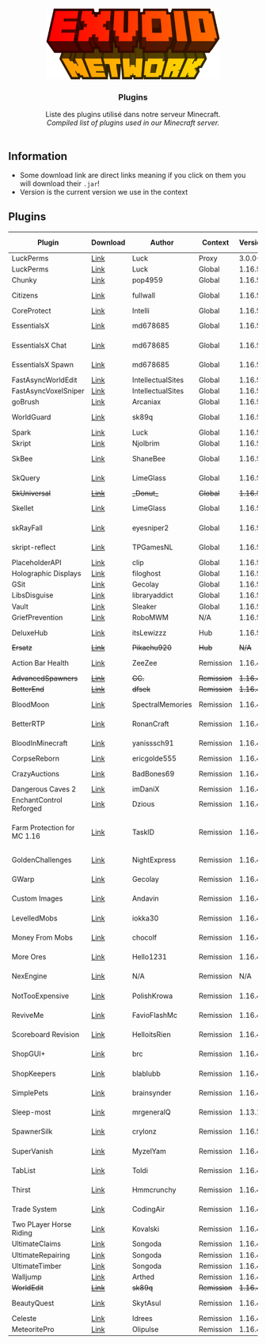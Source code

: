 <!--
*** Using the Best-README-Template (https://github.com/othneildrew/Best-README-Template).
-->

<!-- BACK TO TOP  -->
<div id="top"></div>

<!-- PROJECT LOGO -->
<br />
<div align="center">
  <a href="https://github.com/ExvoidNet/wiki">
    <img src="https://github.com/ExvoidNet/wiki/raw/master/static/img/header.png" alt="Logo" width="350">
  </a>

<!-- ABOUT -->
<h3 align="center">Plugins</h3>

  <p align="center">
    Liste des plugins utilisé dans notre serveur Minecraft. 
    <br />
    <i>Compiled list of plugins used in our Minecraft server.</i>
    <br />
    <br />
<!--
    <a href="https://github.com/ExvoidNet/wiki/issues/new/choose"><strong>Faire une suggestion / Make a suggestion »</strong></a>
-->
  </p>
</div>

## Information
- Some download link are direct links meaning if you click on them you will download their `.jar`!
- Version is the current version we use in the context

## Plugins
| Plugin | Download  | Author | Context | Version | 1.18 Ready? | Status | Last Updated |
|--|--|--|--|--|--|--|--|
| LuckPerms | [Link](https://ci.lucko.me/job/LuckPerms/1389/artifact/velocity/build/libs/LuckPerms-Velocity-5.3.89.jar) | Luck | Proxy | 3.0.0+ | Yes | In use | N/A |
| LuckPerms | [Link](https://ci.lucko.me/job/LuckPerms/1389/artifact/bukkit/loader/build/libs/LuckPerms-Bukkit-5.3.89.jar) | Luck | Global | 1.16.5 | Yes | In use | N/A |
| Chunky | [Link](https://www.spigotmc.org/resources/chunky.81534/download?version=429008) | pop4959 | Global | 1.16.5 | Yes | In use | N/A |
| Citizens | [Link](https://ci.citizensnpcs.co/job/citizens2/) | fullwall | Global | 1.16.5 | Yes | To be replaced (LibsDisguised) | N/A |
| CoreProtect | [Link](https://www.spigotmc.org/resources/coreprotect.8631/download?version=411732) | Intelli | Global | 1.16.5 | Yes | In use | N/A |
| EssentialsX | [Link](https://github.com/EssentialsX/Essentials/releases/download/2.19.2/EssentialsX-2.19.2.jar) | md678685 | Global | 1.16.5 | Yes | To be replaced (Core v1) | N/A |
| EssentialsX Chat | [Link](https://github.com/EssentialsX/Essentials/releases/download/2.19.2/EssentialsXChat-2.19.2.jar) | md678685 | Global | 1.16.5 | Yes | To be replaced (Core v1) | N/A |
| EssentialsX Spawn | [Link](https://github.com/EssentialsX/Essentials/releases/download/2.19.2/EssentialsXSpawn-2.19.2.jar) | md678685 | Global | 1.16.5 | Yes | To be replaced (Core v1) | N/A |
| FastAsyncWorldEdit | [Link](https://ci.athion.net/job/FastAsyncWorldEdit-1.17/) | IntellectualSites | Global | 1.16.5 | No | In use | N/A |
| FastAsyncVoxelSniper | [Link](https://dev.bukkit.org/projects/favs) | IntellectualSites | Global | 1.16.5 | No | In use | N/A |
| goBrush | [Link](https://www.spigotmc.org/resources/gobrush.23118/download?version=398990) | Arcaniax | Global | 1.16.5 | No | In use | N/A |
| WorldGuard | [Link](https://dev.bukkit.org/projects/worldguard/files/latest) | sk89q | Global | 1.16.5 | No | To be determined (Core v1) | N/A |
| Spark | [Link](https://www.spigotmc.org/resources/spark.57242/download?version=429428) | Luck | Global |  1.16.5 | Yes | In use | N/A |
| Skript | [Link](https://github.com/SkriptLang/Skript/releases) | Njolbrim | Global | 1.16.5 | Yes | Core v1 (Brain) | N/A |
| SkBee | [Link](https://www.spigotmc.org/resources/skbee-skript-addon.75839/download?version=431552) | ShaneBee | Global | 1.16.5 | Yes | Core v1 (Component) | N/A |
| SkQuery | [Link](https://www.spigotmc.org/resources/skquery-1-9-1-17.36631/download?version=400063) | LimeGlass | Global | 1.16.5 | No | Core v1 (Component) | N/A |
| ~~SkUniversal~~ | ~~[Link](https://www.spigotmc.org/resources/skuniversal.45392/download?version=428614)~~ | ~~\_Donut_~~ | ~~Global~~ | ~~1.16.5~~ | ~~No~~ | **Removed** | 17/12/2021 |
| Skellet | [Link](https://www.spigotmc.org/resources/skript-java-addon-skellett.34361/download?version=431700) | LimeGlass | Global | 1.16.5 | Yes | Core v1 (Component) | N/A |
| skRayFall | [Link](https://dev.bukkit.org/projects/skrayfall/files/latest) | eyesniper2 | Global | 1.16.5 | N/A | Core v1 (Component) | N/A |
| skript-reflect | [Link](https://forums.skunity.com/resources/skript-reflect.1146/download?version=3142) | TPGamesNL | Global | 1.16.5 | No | Core v1 (Component) | N/A |
| PlaceholderAPI | [Link](https://www.spigotmc.org/resources/placeholderapi.6245/download?version=408296) | clip | Global | 1.16.5 | No | In use | N/A |
| Holographic Displays | [Link](https://dev.bukkit.org/projects/holographic-displays/files/latest) | filoghost | Global | 1.16.5 | No | In use | N/A |
| GSit | [Link](https://www.spigotmc.org/resources/gsit-modern-sit-seat-and-chair-lay-and-crawl-plugin-1-14-x-1-18-x.62325/download?version=431707) | Gecolay | Global | 1.16.5 | Yes | In use | N/A |
| LibsDisguise | [Link](https://www.spigotmc.org/resources/libs-disguises.32453/download?version=409582) | libraryaddict | Global | 1.16.5 | No | In use | N/A |
| Vault | [Link](https://www.spigotmc.org/resources/vault.34315/download?version=344916) | Sleaker | Global | 1.16.5 | No | In use | N/A |
| GriefPrevention | [Link](https://www.spigotmc.org/resources/griefprevention.1884/download?version=378477) | RoboMWM | N/A | 1.16.5 | No | To be reevaluated | N/A | 
| DeluxeHub | [Link](https://www.spigotmc.org/resources/deluxehub-3-professional-hub-management.49425/download?version=429646) | itsLewizzz | Hub | 1.16.5 | Yes | To be replaced (Core v1) | N/A |
| ~~Ersatz~~ | ~~[Link](https://www.spigotmc.org/resources/ersatz.49433/download?version=193252)~~ | ~~Pikachu920~~ | ~~Hub~~ | ~~N/A~~ | ~~N/A~~ | **Removed** | 16/12/2021 |
| Action Bar Health | [Link](https://www.spigotmc.org/resources/action-bar-health.2661/download?version=429046) | ZeeZee | Remission | 1.16.4 | No | To be replaced (Core v1) | N/A |
| ~~AdvancedSpawners~~ | ~~[Link](https://www.spigotmc.org/resources/1-8-1-18-1-%E2%9C%85-advancedspawners-%E2%9C%85-11x-custom-mobs-%E2%AD%95-create-custom-mobs-in-game-%E2%9A%A1-25-sale-%E2%9A%A1.75458/purchase)~~ | ~~GC.~~ | ~~Remission~~ | ~~1.16.4~~ | ~~Yes~~ | **Removed** | 16/12/2021 |
| ~~BetterEnd~~ | ~~[Link](https://www.spigotmc.org/resources/betterend-rethink-the-end-dimension.79389/)~~ | ~~dfsek~~ | ~~Remission~~ | ~~1.16.4~~ | ~~No~~ | **Removed** | 16/12/2021 |
| BloodMoon | [Link](https://www.spigotmc.org/resources/bloodmoon.74270/download?version=349021) | SpectralMemories | Remission | 1.16.4 | No | To be replaced (Core v1) | N/A |
| BetterRTP | [Link](https://www.spigotmc.org/resources/betterrtp-random-wild-teleport.36081/download?version=421901) | RonanCraft | Remission | 1.16.4 | ~~No~~ | To be replaced (Core v1) | N/A | 
| BloodInMinecraft | [Link](https://www.spigotmc.org/resources/blood-in-minecraft.31549/download?version=423777) | yanisssch91 | Remission | 1.16.4 | No | To be replaced (Core v1) | N/A |
| CorpseReborn | [Link](https://www.spigotmc.org/resources/corpsereborn.29875/download?version=375141) | ericgolde555 | Remission | 1.16.4 | No | In use | N/A |
| CrazyAuctions | [Link](https://github.com/Crazy-Crew/Crazy-Auctions/releases/tag/v1.2.16) | BadBones69 | Remission | 1.16.4 | No | To be replaced (Core v1) | N/A |
| Dangerous Caves 2 | [Link](https://www.spigotmc.org/resources/dangerous-caves-2-make-your-caves-scary-1-12-2-1-16-5.76212/download?version=382008) | imDaniX | Remission | 1.16.4 | No | In use | N/A |
| EnchantControl Reforged | [Link](https://www.spigotmc.org/resources/enchantcontrol-reforged.85691/download?version=372261) | Dzious | Remission | 1.16.4 | No | To be replaced (Core v1) | N/A |
| Farm Protection for MC 1.16 | [Link](https://www.spigotmc.org/resources/farm-protection-for-mc-1-16.85488/) | TaskID | Remission | 1.16.4 | No | To remove (Wolrdguard -> `"croptrample = deny"` | N/A |
| GoldenChallenges | [Link](https://www.spigotmc.org/resources/goldenchallenges-%E2%80%A2-advanced-challenges-for-your-players-1-15-1-18.85028/download?version=430121) | NightExpress | Remission | 1.16.4 | Yes | To be replaced (Core v1) | N/A |
| GWarp | [Link](https://www.spigotmc.org/resources/gwarp-warp-home-plugin-1-7-x-1-18-x.56824/download?version=411234) | Gecolay | Remission | 1.16.4 | Yes | No be replaced (Core v1) | N/A |
| Custom Images | [Link](https://www.spigotmc.org/resources/custom-images.53036/download?version=410610) | Andavin | Remission | 1.16.4 | No | To be replaced (Core v2) | N/A |
| LevelledMobs | [Link](https://www.spigotmc.org/resources/levelledmobs-for-1-16-x-1-18-x.74304/download?version=430252) | iokka30 | Remission | 1.16.4 | Yes | To be replaced (Core v1) | N/A |
| Money From Mobs | [Link](https://www.spigotmc.org/resources/money-from-mobs-1-12-1-18.79137/download?version=429756) | chocolf | Remission | 1.16.4 | No | To be replaced (Core v1) | N/A |
| More Ores | [Link](https://www.spigotmc.org/resources/%E2%9B%8F%EF%B8%8Fmore-ores%E2%9B%8F%EF%B8%8F.77221/download?version=419757) | Hello1231 | Remission | 1.16.4 | No | To be replaced (Core v1) | N/A |
| NexEngine | [Link](https://mc-plugins.net/bukkit-spigot/nexengine/) | N/A | Remission | N/A | N/A | Required by GoldenChallenges | N/A |
| NotTooExpensive | [Link](https://www.spigotmc.org/resources/not-too-expensive.86820/download?version=394478) | PolishKrowa | Remission | 1.16.4 | No | To be replaced (Core v1) | N/A |
| ReviveMe | [Link](https://www.spigotmc.org/resources/reviveme-beta.78184/download?version=431558) | FavioFlashMc | Remission | 1.16.4 | Yes | To be determined (Core v1) | N/A |
| Scoreboard Revision | [Link](https://www.spigotmc.org/resources/scoreboard.14754/download?version=388422) | HelloitsRien | Remission | 1.16.4 | No | To be removed (Core v1) | N/A |
| ShopGUI+ | [Link](https://www.spigotmc.org/resources/shopgui-1-7-1-18.6515/download?version=430598) | brc | Remission | 1.16.4 | No | To be removed (Core v1) | N/A |
| ShopKeepers | [Link](https://dev.bukkit.org/projects/shopkeepers/files/latest) | blablubb | Remission | 1.16.4 | No | To be replaced (Core v1) | N/A |
| SimplePets | [Link](https://www.spigotmc.org/resources/simplepets.14124/download?version=372748) | brainsynder | Remission | 1.16.4 | No | To be determined (Core v1) | N/A |
| Sleep-most | [Link](https://dev.bukkit.org/projects/sleep-most/files/latest) | mrgeneralQ | Remission | 1.13.1 | No | To be replaced (Core v1) | N/A |
| SpawnerSilk | [Link](https://dev.bukkit.org/projects/spawnersilk/files/latest) | crylonz | Remission | 1.16.5 | No | To be replaced (Core v1) | N/A |
| SuperVanish | [Link](https://www.spigotmc.org/resources/supervanish-be-invisible.1331/) | MyzelYam | Remission | 1.16.4 | Yes | To be replaced (Core v1/v2) | N/A |
| TabList | [Link](https://www.spigotmc.org/resources/animated-tab-tablist.46229/download?version=430188) | Toldi | Remission | 1.16.4 | Yes | To be replaced (Core v1) | N/A |
| Thirst | [Link](https://www.spigotmc.org/resources/thirst.3316/download?version=407976) | Hmmcrunchy | Remission | 1.16.4 | No | To be replaced (Core v1) | N/A | 
| Trade System | [Link](https://www.spigotmc.org/resources/trade-system-custom-layouts.58434/download?version=429550) | CodingAir | Remission | 1.16.4 | Yes | To be replaced (Core v1) | N/A |
| Two PLayer Horse Riding | [Link](https://www.spigotmc.org/resources/twoplayerhorseriding.89058/download?version=385328) | Kovalski | Remission | 1.16.4 | No | To be replaced (Core v2/v3) | N/A |
| UltimateClaims | [Link](https://songoda.com/marketplace/product/ultimateclaims-the-ultimate-claiming-plugin.65) | Songoda | Remission | 1.16.4 | No | In use | N/A |
| UltimateRepairing | [Link](https://songoda.com/marketplace/product/ultimaterepairing-repair-items-on-an-anvil-at-a-cost.20) | Songoda | Remission | 1.16.4 | No | In use | N/A |
| UltimateTimber | [Link](https://songoda.com/marketplace/product/ultimatetimber-the-realistic-tree-chopper.18) | Songoda | Remission | 1.16.4 | Yes | In use | N/A |
| Walljump | [Link](https://www.spigotmc.org/resources/wall-jump.88311/download?version=404163) | Arthed | Remission | 1.16.4 | No | To be determined | N/A |
| ~~WorldEdit~~ | ~~[Link](https://dev.bukkit.org/projects/worldedit/files/latest)~~ | ~~sk89q~~ | ~~Remission~~ | ~~1.16.4~~ | ~~Yes~~ | **Removed** | 16/12/2021 |
| BeautyQuest | [Link](https://www.spigotmc.org/resources/beautyquests.39255/download?version=429760) | SkytAsul | Remission | 1.16.4 | Yes | To be replaced (Core v1) | N/A |
| Celeste | [Link](https://www.spigotmc.org/resources/celeste.81862/download?version=430024) | Idrees | Remission | 1.16.4 | Yes | In use | N/A |
| MeteoritePro | [Link](https://www.spigotmc.org/resources/meteoritespro.72092/download?version=345152) | Olipulse | Remission | 1.16.4 | No | In use | N/A |
